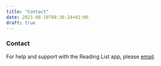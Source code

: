 ```yaml
---
title: "Contact"
date: 2023-08-10T08:36:24+01:00
draft: true
---
```


### Contact

For help and support with the Reading List app, please [email](mailto:feedback@readinglist.app).
